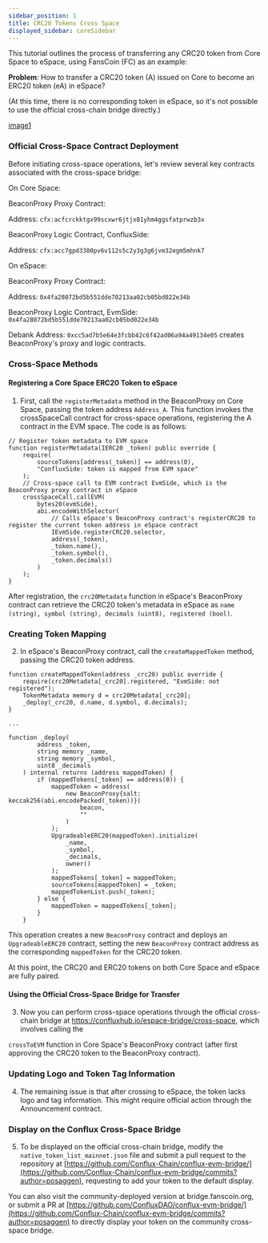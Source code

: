 ```yaml
---
sidebar_position: 1
title: CRC20 Tokens Cross Space
displayed_sidebar: coreSidebar
---
```

This tutorial outlines the process of transferring any CRC20 token from Core Space to eSpace, using FansCoin (FC) as an example:

**Problem**: How to transfer a CRC20 token (A) issued on Core to become an ERC20 token (eA) in eSpace?

(At this time, there is no corresponding token in eSpace, so it's not possible to use the official cross-chain bridge directly.)

[image1](image1)

### Official Cross-Space Contract Deployment

Before initiating cross-space operations, let's review several key contracts associated with the cross-space bridge:

On Core Space:

BeaconProxy Proxy Contract:

Address: `cfx:acfcrckktgx99scxwr6jtjx81yhm4ggsfatprwzb3x`

BeaconProxy Logic Contract, ConfluxSide:

Address: `cfx:acc7gpd3380pv6v112s5c2y3g3g6jvm32egm5mhnk7`

On eSpace:

BeaconProxy Proxy Contract:

Address: `0x4fa28072bd5b551dde70213aa02cb05bd022e34b`

BeaconProxy Logic Contract, EvmSide: `0x4fa28072bd5b551dde70213aa02cb05bd022e34b`

Debank Address: `0xcc5ad7b5e64e3fcbb42c6f42ad06a94a49134e05` creates BeaconProxy's proxy and logic contracts.

### Cross-Space Methods

#### Registering a Core Space ERC20 Token to eSpace

1. First, call the `registerMetadata` method in the BeaconProxy on Core Space, passing the token address `Address_A`. This function invokes the crossSpaceCall contract for cross-space operations, registering the A contract in the EVM space. The code is as follows:

```solidity
// Register token metadata to EVM space
function registerMetadata(IERC20 _token) public override {
    require(
        sourceTokens[address(_token)] == address(0),
        "ConfluxSide: token is mapped from EVM space"
    );
    // Cross-space call to EVM contract EvmSide, which is the BeaconProxy proxy contract in eSpace
    crossSpaceCall.callEVM(
        bytes20(evmSide),
        abi.encodeWithSelector(
            // Calls eSpace's BeaconProxy contract's registerCRC20 to register the current token address in eSpace contract
            IEvmSide.registerCRC20.selector,
            address(_token),
            _token.name(),
            _token.symbol(),
            _token.decimals()
        )
    );
}
```

After registration, the `crc20Metadata` function in eSpace's BeaconProxy contract can retrieve the CRC20 token's metadata in eSpace as `name (string), symbol (string), decimals (uint8), registered (bool)`.

### Creating Token Mapping

2. In eSpace's BeaconProxy contract, call the `createMappedToken` method, passing the CRC20 token address.

```solidity
function createMappedToken(address _crc20) public override {
    require(crc20Metadata[_crc20].registered, "EvmSide: not registered");
    TokenMetadata memory d = crc20Metadata[_crc20];
    _deploy(_crc20, d.name, d.symbol, d.decimals);
}

...

function _deploy(
        address _token,
        string memory _name,
        string memory _symbol,
        uint8 _decimals
    ) internal returns (address mappedToken) {
        if (mappedTokens[_token] == address(0)) {
            mappedToken = address(
                new BeaconProxy{salt: keccak256(abi.encodePacked(_token))}(
                    beacon,
                    ""
                )
            );
            UpgradeableERC20(mappedToken).initialize(
                _name,
                _symbol,
                _decimals,
                owner()
            );
            mappedTokens[_token] = mappedToken;
            sourceTokens[mappedToken] = _token;
            mappedTokenList.push(_token);
        } else {
            mappedToken = mappedTokens[_token];
        }
    }
```

This operation creates a new `BeaconProxy` contract and deploys an `UpgradeableERC20` contract, setting the new `BeaconProxy` contract address as the corresponding `mappedToken` for the CRC20 token.

At this point, the CRC20 and ERC20 tokens on both Core Space and eSpace are fully paired.

#### Using the Official Cross-Space Bridge for Transfer

3. Now you can perform cross-space operations through the official cross-chain bridge at https://confluxhub.io/espace-bridge/cross-space, which involves calling the

 `crossToEVM` function in Core Space's BeaconProxy contract (after first approving the CRC20 token to the BeaconProxy contract).

### Updating Logo and Token Tag Information

4. The remaining issue is that after crossing to eSpace, the token lacks logo and tag information. This might require official action through the Announcement contract.

### Display on the Conflux Cross-Space Bridge

5. To be displayed on the official cross-chain bridge, modify the `native_token_list_mainnet.json` file and submit a pull request to the repository at [https://github.com/Conflux-Chain/conflux-evm-bridge/](https://github.com/Conflux-Chain/conflux-evm-bridge/commits?author=posaggen), requesting to add your token to the default display.

You can also visit the community-deployed version at bridge.fanscoin.org, or submit a PR at [https://github.com/ConfluxDAO/conflux-evm-bridge/](https://github.com/Conflux-Chain/conflux-evm-bridge/commits?author=posaggen) to directly display your token on the community cross-space bridge.
```

